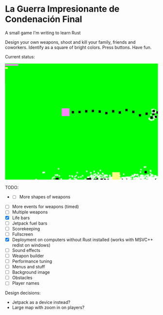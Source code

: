 # La Guerra Impresionante de Condenación Final
A small game I'm writing to learn Rust

Design your own weapons, shoot and kill your family, friends and coworkers. Identify as a square of bright colors. Press buttons. Have fun.

Current status:

![2016-06-21](https://raw.githubusercontent.com/joelwkall/lgidcf/master/screenshots/2016-06-21.png "2016-05-26")

TODO:

* * [ ] More shapes of weapons
* [ ] More events for weapons (timed)
* [ ] Multiple weapons
* [X] Life bars
* [ ] Jetpack fuel bars
* [ ] Scorekeeping
* [ ] Fullscreen
* [X] Deployment on computers without Rust installed (works with MSVC++ redist on windows)
* [ ] Sound effects
* [ ] Weapon builder
* [ ] Performance tuning
* [ ] Menus and stuff
* [ ] Background image
* [ ] Obstacles
* [ ] Player names

Design decisions:
- Jetpack as a device instead?
- Large map with zoom in on players?
